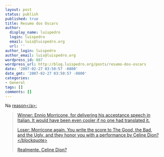 ```yaml
---
layout: post
status: publish
published: true
title: Resumo dos Oscars
author:
  display_name: luispedro
  login: luispedro
  email: luis@luispedro.org
  url: ''
author_login: luispedro
author_email: luis@luispedro.org
wordpress_id: 887
wordpress_url: http://blog.luispedro.org/posts/resumo-dos-oscars
date: '2007-02-27 03:50:57 -0800'
date_gmt: '2007-02-27 03:50:57 -0800'
categories:
- General
tags: []
comments: []
---
```

<p>Na <a href="http:&#47;&#47;www.reason.com&#47;blog&#47;show&#47;118849.html">reason<&#47;a>:<br />
<blockquote> Winner: Ennio Morricone, for delivering his acceptance speech in Italian. It would have been even cooler if no one had translated it.
<p>Loser: Morricone again. You write the score to The Good, the Bad, and the Ugly, and they honor you with a performance by Celine Dion?<&#47;blockquote>
<p>Realmente. Celine Dion?</p>
